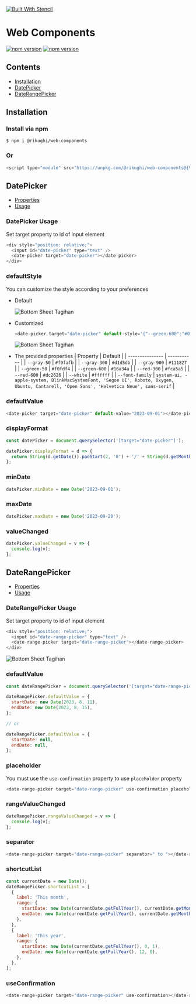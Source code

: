 [![Built With Stencil](https://img.shields.io/badge/-Built%20With%20Stencil-16161d.svg?logo=data%3Aimage%2Fsvg%2Bxml%3Bbase64%2CPD94bWwgdmVyc2lvbj0iMS4wIiBlbmNvZGluZz0idXRmLTgiPz4KPCEtLSBHZW5lcmF0b3I6IEFkb2JlIElsbHVzdHJhdG9yIDE5LjIuMSwgU1ZHIEV4cG9ydCBQbHVnLUluIC4gU1ZHIFZlcnNpb246IDYuMDAgQnVpbGQgMCkgIC0tPgo8c3ZnIHZlcnNpb249IjEuMSIgaWQ9IkxheWVyXzEiIHhtbG5zPSJodHRwOi8vd3d3LnczLm9yZy8yMDAwL3N2ZyIgeG1sbnM6eGxpbms9Imh0dHA6Ly93d3cudzMub3JnLzE5OTkveGxpbmsiIHg9IjBweCIgeT0iMHB4IgoJIHZpZXdCb3g9IjAgMCA1MTIgNTEyIiBzdHlsZT0iZW5hYmxlLWJhY2tncm91bmQ6bmV3IDAgMCA1MTIgNTEyOyIgeG1sOnNwYWNlPSJwcmVzZXJ2ZSI%2BCjxzdHlsZSB0eXBlPSJ0ZXh0L2NzcyI%2BCgkuc3Qwe2ZpbGw6I0ZGRkZGRjt9Cjwvc3R5bGU%2BCjxwYXRoIGNsYXNzPSJzdDAiIGQ9Ik00MjQuNywzNzMuOWMwLDM3LjYtNTUuMSw2OC42LTkyLjcsNjguNkgxODAuNGMtMzcuOSwwLTkyLjctMzAuNy05Mi43LTY4LjZ2LTMuNmgzMzYuOVYzNzMuOXoiLz4KPHBhdGggY2xhc3M9InN0MCIgZD0iTTQyNC43LDI5Mi4xSDE4MC40Yy0zNy42LDAtOTIuNy0zMS05Mi43LTY4LjZ2LTMuNkgzMzJjMzcuNiwwLDkyLjcsMzEsOTIuNyw2OC42VjI5Mi4xeiIvPgo8cGF0aCBjbGFzcz0ic3QwIiBkPSJNNDI0LjcsMTQxLjdIODcuN3YtMy42YzAtMzcuNiw1NC44LTY4LjYsOTIuNy02OC42SDMzMmMzNy45LDAsOTIuNywzMC43LDkyLjcsNjguNlYxNDEuN3oiLz4KPC9zdmc%2BCg%3D%3D&colorA=16161d&style=flat-square)](https://stenciljs.com)

# Web Components

[![npm version](https://img.shields.io/npm/v/@rikughi/web-components?style=flat-square)](https://www.npmjs.com/package/@rikughi/web-components)
[![npm version](https://img.shields.io/npm/dt/@rikughi/web-components?style=flat-square)](https://www.npmjs.com/package/@rikughi/web-components)

## Contents

- [Installation](#installation)
- [DatePicker](src/components/date-picker/readme.md)
- [DateRangePicker](src/components/date-range-picker/readme.md)
  <!-- - [Features](#features) -->
  <!-- - [Documentation](#documentation) -->
  <!-- - [Simple Usage](#simple-usage) -->

## Installation

### Install via npm

```
$ npm i @rikughi/web-components
```

### Or

```javascript
<script type="module" src="https://unpkg.com/@rikughi/web-components@{VERSION}/dist/web-components/web-components.esm.js"></script>
```

## DatePicker

- [Properties](src/components/date-picker/readme.md)
- [Usage](#datepicker-usage)

### DatePicker Usage

Set target property to id of input element

```javascript
<div style="position: relative;">
  <input id="date-picker" type="text" />
  <date-picker target="date-picker"></date-picker>
</div>
```

### defaultStyle

You can customize the style according to your preferences

- Default

  ![Bottom Sheet Tagihan](/docs/assets/img/default_date_picker.png)

- Customized
  ```javascript
  <date-picker target="date-picker" default-style='{"--green-600":"#0284c7", "--green-50":"#eff6ff"}'></date-picker>
  ```
  ![Bottom Sheet Tagihan](/docs/assets/img/customized_date_picker.png)
- The provided properties
  | Property | Default |
  | --------------- | ----------- |
  | `--gray-50` | `#f9fafb` |
  | `--gray-300` | `#d1d5db` |
  | `--gray-900` | `#111827` |
  | `--green-50` | `#f0fdf4` |
  | `--green-600` | `#16a34a` |
  | `--red-300` | `#fca5a5` |
  | `--red-600` | `#dc2626` |
  | `--white` | `#ffffff` |
  | `--font-family` | `system-ui, -apple-system, BlinkMacSystemFont, 'Segoe UI', Roboto, Oxygen, Ubuntu, Cantarell, 'Open Sans', 'Helvetica Neue', sans-serif` |

### defaultValue

```javascript
<date-picker target="date-picker" default-value="2023-09-01"></date-picker>
```

### displayFormat

```javascript
const datePicker = document.querySelector('[target="date-picker"]');

datePicker.displayFormat = d => {
  return String(d.getDate()).padStart(2, '0') + '/' + String(d.getMonth() + 1).padStart(2, '0') + '/' + d.getFullYear();
};
```

### minDate

```javascript
datePicker.minDate = new Date('2023-09-01');
```

### maxDate

```javascript
datePicker.maxDate = new Date('2023-09-20');
```

### valueChanged

```javascript
datePicker.valueChanged = v => {
  console.log(v);
};
```

## DateRangePicker

- [Properties](src/components/date-range-picker/readme.md)
- [Usage](#daterangepicker-usage)

### DateRangePicker Usage

Set target property to id of input element

```javascript
<div style="position: relative;">
  <input id="date-range-picker" type="text" />
  <date-range-picker target="date-range-picker"></date-range-picker>
</div>
```

![Bottom Sheet Tagihan](/docs/assets/img/default_date_range_picker.png)

### defaultValue

```javascript
const dateRangePicker = document.querySelector('[target="date-range-picker"]');

dateRangePicker.defaultValue = {
  startDate: new Date(2023, 8, 11),
  endDate: new Date(2023, 8, 15),
};

// or

dateRangePicker.defaultValue = {
  startDate: null,
  endDate: null,
};
```

### placeholder

You must use the `use-confirmation` property to use `placeholder` property

```javascript
<date-range-picker target="date-range-picker" use-confirmation placeholder="DD/MM/YYYY"></date-range-picker>
```

### rangeValueChanged

```javascript
dateRangePicker.rangeValueChanged = v => {
  console.log(v);
};
```

### separator

```javascript
<date-range-picker target="date-range-picker" separator=" to "></date-range-picker>
```

### shortcutList

```javascript
const currentDate = new Date();
dateRangePicker.shortcutList = [
  {
    label: 'This month',
    range: {
      startDate: new Date(currentDate.getFullYear(), currentDate.getMonth(), 1),
      endDate: new Date(currentDate.getFullYear(), currentDate.getMonth() + 1, 0),
    },
  },
  {
    label: 'This year',
    range: {
      startDate: new Date(currentDate.getFullYear(), 0, 1),
      endDate: new Date(currentDate.getFullYear(), 12, 0),
    },
  },
];
```

### useConfirmation

```javascript
<date-range-picker target="date-range-picker" use-confirmation></date-range-picker>
```
